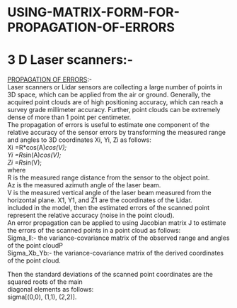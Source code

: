 # USING-MATRIX-FORM-FOR-PROPAGATION-OF-ERRORS
# 3 D Laser scanners:-<br />
[PROPAGATION OF ERRORS](https://github.com/Daham-Mustaf/USING-MATRIX-FORM-FOR-PROPAGATION-OF-ERRORS/blob/main/Error_Propagation/Erro_Propagation.m):-<br />
Laser scanners or Lidar sensors are collecting a large number of points in 3D space, which can be applied from the air or ground. Generally, the acquired point clouds are of high positioning accuracy, which can reach a survey grade millimeter accuracy. Further, point clouds can be extremely dense of more than 1 point per centimeter.<br />
The propagation of errors is useful to estimate one component of the relative accuracy of the sensor errors by transforming the measured range and angles to 3D coordinates Xi, Yi, Zi as follows:<br />
Xi =R*cos(A)*cos(V);<br />
Yi =R*sin(A)*cos(V);<br />
Zi =R*sin(V);<br />
where<br />
R is the measured range distance from the sensor to the object point. <br />
Az is the measured azimuth angle of the laser beam.<br />
V is the measured vertical angle of the laser beam measured from the horizontal plane. X1, Y1, and Z1 are the coordinates of the Lidar.<br />
included in the model, then the estimated errors of the scanned point represent the relative accuracy (noise in the point cloud).<br />
An error propagation can be applied to using Jacobian matrix J to estimate the errors of the scanned points in a point cloud as follows:<br />
Sigma_ll:- the variance-covariance matrix of the observed range and angles of the point cloudP<br />
Sigma_Xb_Yb:- the variance-covariance matrix of the derived coordinates of the point cloud.<br />

Then the standard deviations of the scanned point coordinates are the squared roots of the main<br />
diagonal elements as follows:<br />
sigma[(0,0), (1,1), (2,2)].

